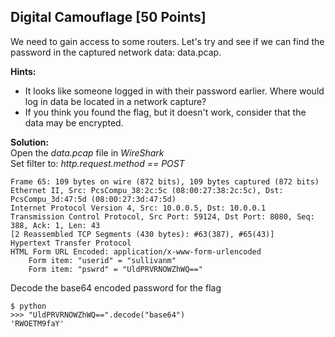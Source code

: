 ## Digital Camouflage [50 Points]
We need to gain access to some routers. Let's try and see if we can find the password in the captured network
data: data.pcap.

**Hints:**
  - It looks like someone logged in with their password earlier. Where would log in data be located in a network capture?
  - If you think you found the flag, but it doesn't work, consider that the data may be encrypted.

**Solution:**  
Open the *data.pcap* file in *WireShark*  
Set filter to: *http.request.method == POST*

```
Frame 65: 109 bytes on wire (872 bits), 109 bytes captured (872 bits)
Ethernet II, Src: PcsCompu_38:2c:5c (08:00:27:38:2c:5c), Dst: PcsCompu_3d:47:5d (08:00:27:3d:47:5d)
Internet Protocol Version 4, Src: 10.0.0.5, Dst: 10.0.0.1
Transmission Control Protocol, Src Port: 59124, Dst Port: 8080, Seq: 388, Ack: 1, Len: 43
[2 Reassembled TCP Segments (430 bytes): #63(387), #65(43)]
Hypertext Transfer Protocol
HTML Form URL Encoded: application/x-www-form-urlencoded
    Form item: "userid" = "sullivanm"
    Form item: "pswrd" = "UldPRVRNOWZhWQ=="
```

Decode the base64 encoded password for the flag
```
$ python
>>> "UldPRVRNOWZhWQ==".decode("base64")
'RWOETM9faY'
```
